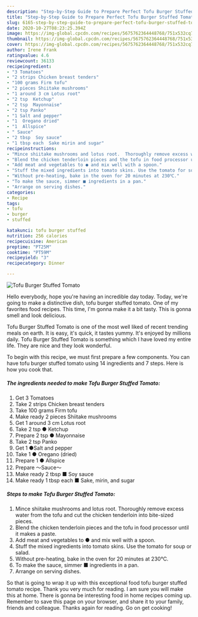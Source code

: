 ```yaml
---
description: "Step-by-Step Guide to Prepare Perfect Tofu Burger Stuffed Tomato"
title: "Step-by-Step Guide to Prepare Perfect Tofu Burger Stuffed Tomato"
slug: 6165-step-by-step-guide-to-prepare-perfect-tofu-burger-stuffed-tomato
date: 2020-10-27T08:23:25.394Z
image: https://img-global.cpcdn.com/recipes/5675762364448768/751x532cq70/tofu-burger-stuffed-tomato-recipe-main-photo.jpg
thumbnail: https://img-global.cpcdn.com/recipes/5675762364448768/751x532cq70/tofu-burger-stuffed-tomato-recipe-main-photo.jpg
cover: https://img-global.cpcdn.com/recipes/5675762364448768/751x532cq70/tofu-burger-stuffed-tomato-recipe-main-photo.jpg
author: Irene Frank
ratingvalue: 4.6
reviewcount: 36133
recipeingredient:
- "3 Tomatoes"
- "2 strips Chicken breast tenders"
- "100 grams Firm tofu"
- "2 pieces Shiitake mushrooms"
- "1 around 3 cm Lotus root"
- "2 tsp  Ketchup"
- "2 tsp  Mayonnaise"
- "2 tsp Panko"
- "1 Salt and pepper"
- "1  Oregano dried"
- "1  Allspice"
- " Sauce"
- "2 tbsp  Soy sauce"
- "1 tbsp each  Sake mirin and sugar"
recipeinstructions:
- "Mince shiitake mushrooms and lotus root.  Thoroughly remove excess water from the tofu and cut the chicken tenderloin into bite-sized pieces."
- "Blend the chicken tenderloin pieces and the tofu in food processor until it makes a paste."
- "Add meat and vegetables to ● and mix well with a spoon."
- "Stuff the mixed ingredients into tomato skins. Use the tomato for soup or salad."
- "Without pre-heating, bake in the oven for 20 minutes at 230℃."
- "To make the sauce, simmer ■ ingredients in a pan."
- "Arrange on serving dishes."
categories:
- Recipe
tags:
- tofu
- burger
- stuffed

katakunci: tofu burger stuffed 
nutrition: 256 calories
recipecuisine: American
preptime: "PT25M"
cooktime: "PT59M"
recipeyield: "3"
recipecategory: Dinner

---
```



![Tofu Burger Stuffed Tomato](https://img-global.cpcdn.com/recipes/5675762364448768/751x532cq70/tofu-burger-stuffed-tomato-recipe-main-photo.jpg)

Hello everybody, hope you're having an incredible day today. Today, we're going to make a distinctive dish, tofu burger stuffed tomato. One of my favorites food recipes. This time, I'm gonna make it a bit tasty. This is gonna smell and look delicious.

Tofu Burger Stuffed Tomato is one of the most well liked of recent trending meals on earth. It is easy, it's quick, it tastes yummy. It's enjoyed by millions daily. Tofu Burger Stuffed Tomato is something which I have loved my entire life. They are nice and they look wonderful.




To begin with this recipe, we must first prepare a few components. You can have tofu burger stuffed tomato using 14 ingredients and 7 steps. Here is how you cook that.

<!--inarticleads1-->

##### The ingredients needed to make Tofu Burger Stuffed Tomato:

1. Get 3 Tomatoes
1. Take 2 strips Chicken breast tenders
1. Take 100 grams Firm tofu
1. Make ready 2 pieces Shiitake mushrooms
1. Get 1 around 3 cm Lotus root
1. Take 2 tsp ● Ketchup
1. Prepare 2 tsp ● Mayonnaise
1. Take 2 tsp Panko
1. Get 1 ●Salt and pepper
1. Take 1 ● Oregano (dried)
1. Prepare 1 ● Allspice
1. Prepare  ～Sauce～
1. Make ready 2 tbsp ■ Soy sauce
1. Make ready 1 tbsp each ■ Sake, mirin, and sugar




<!--inarticleads2-->

##### Steps to make Tofu Burger Stuffed Tomato:

1. Mince shiitake mushrooms and lotus root.  Thoroughly remove excess water from the tofu and cut the chicken tenderloin into bite-sized pieces.
1. Blend the chicken tenderloin pieces and the tofu in food processor until it makes a paste.
1. Add meat and vegetables to ● and mix well with a spoon.
1. Stuff the mixed ingredients into tomato skins. Use the tomato for soup or salad.
1. Without pre-heating, bake in the oven for 20 minutes at 230℃.
1. To make the sauce, simmer ■ ingredients in a pan.
1. Arrange on serving dishes.




So that is going to wrap it up with this exceptional food tofu burger stuffed tomato recipe. Thank you very much for reading. I am sure you will make this at home. There is gonna be interesting food in home recipes coming up. Remember to save this page on your browser, and share it to your family, friends and colleague. Thanks again for reading. Go on get cooking!
